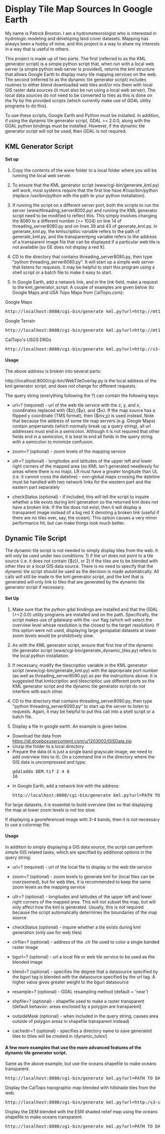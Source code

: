 # Display Tile Map Sources In Google Earth

My name is Patrick Broxton.  I am a hydrometeorologist who is interested in hydrologic modeling and developing land cover datasets.  Mapping has always been a hobby of mine, and this project is a way to share my interests in a way that is useful to others.


This project is made up of two parts.  The first (referred to as the KML generator script) is a simple python script that, when run with a local web server (a simple python web server is provided), returns the kml structure that allows Google Earth to display many tile mapping services on the web.  The second (referred to as the dynamic tile generator script) includes routines to either blend downloaded web tiles and/or mix them with local GIS raster data sources (it must also be run using a local web server).  The local data sources do not need to be converted to tiles as this is done on the fly by the provided scripts (which currently make use of GDAL utility programs to do this).

To use these scripts, Google Earth and Python must be installed.  In addition, if using the dynamic tile generator script, GDAL >= 2.0.0, along with the GDAL python bindings must be installed.  However, if the dynamic tile generator script will not be used, then GDAL is not required.

## KML Generator Script

#### Set up

1) Copy the contents of the www folder to a local folder where you will be running the local web server.  

2) To ensure that the KML generator script (www/cgi-bin/generate_kml.py) will work, most systems require that the first line have #!/usr/bin/python (replace /usr/bin/python with the path to your python installation).  

3) If running the script on a different server port, both the scripts to run the server (www/threading_server8000.py) and running the KML generator script need to be modified to reflect this.  This simply involves changing the 8080 to a different number (>= 1024) on line 14 of threading_server8080.py and on lines 39 and 43 of generate_kml.py.  In generate_kml.py, the kmlscriptloc variable refers to the path of generate_kml.py, and the transparentpng variable refers to the address of a transparent image file that can be displayed if a particular web tile is not available (so GE does not display a red X).

4) CD to the directory that contains threading_server8080.py, then type "python threading_server8080.py". It will start up a simple web server that listens for requests.  It may be helpful to start this program using a shell script or a batch file to make it easy to start.

5) In Google Earth, add a network link, and in the link field, make a request to the kml_generator_script.  A couple of examples are given below (to Google Maps and USA Topo Maps from CalTopo.com):

Google Maps

<pre>http://localhost:8080/cgi-bin/generate_kml.py?url=http://mt1.google.com/vt/lyrs=m&x={$x}&y={$y}&z={$z};&zoom=0-20;</pre>

Google Terrain

<pre>http://localhost:8080/cgi-bin/generate_kml.py?url=http://mt1.google.com/vt/lyrs=p&x={$x}&y={$y}&z={$z};&zoom=0-16;</pre>

CalTopo's USGS DRGs

<pre>http://localhost:8080/cgi-bin/generate_kml.py?url=http://s3-us-west-1.amazonaws.com/caltopo/topo/{$z}/{$x}/{$y}.png;&zoom=5-16;&ullr=-130_80_-52_23;&checkStatus;</pre>

#### Usage

The above address is broken into several parts:

http://localhost:8000/cgi-bin/WebTileOverlay.py is the local address of the kml generator script, and does not change for different requests.

The query string (everything following the ?) can contain the following keys:

- url=? (required) - url of the web tile service with the z, y, and x, coordinates replaced with {$z},{$y}, and {$x}.  If the map source has a flipped y coordinate (TMS format), then {$inv_y} is used instead.  Note that because the address of some tile map servers (e.g. Google Maps) contain ampersands (which normally break up a query string), all url addresses must end in a semicolon.  Although it is not required that other fields end in a semicolon, it is best to end all fields in the query string with a semicolon to minimize confusion.

- zoom=? (optional) - zoom levels of the mapping service

- ullr=? (optional) - longitudes and latitudes of the upper left and lower right corners of the mapped area (so KML isn't generated needlessly for areas where there is no map).  LR must have a greater longitude than UL (i.e. it cannot cross the dateline) - non-global maps crossing the dateline must be handled with two network links for the western part and the eastern part separately 

- checkStatus (optional) - if included, this will tell the script to inquire whether a tile exists during kml generation so the returned kml does not have a broken link.  If the tile does not exist, then it will display a transparent image instead of a big red X denoting a broken link (useful if there are no tiles over, say, the ocean).  This option causes a very minor performance hit, but can make things look much better.

## Dynamic Tile Script

The dynamic tile script is not needed to simply display tiles from the web.  It will only be used under two conditions: 1) if the url does not point to a tile source (i.e. it does not contain {$z}), or 2) if the tiles are to be blended with other tiles or a local GIS data source.  There is no need to specify that the dynamic tile script should be used as the decision is made automatically.  All calls will still be made to the kml generator script, and the kml that is generated will only link to tiles that are generated by the dynamic tile generator script if necessary.

#### Set Up

1) Make sure that the python gdal bindings are installed and that the GDAL (>=2.0.0) utility programs are installed and on the path.  Specifically, the script makes use of gdalwarp with the -ovr flag (which will select the overview level whose resolution is the closest to the target resolution).  If this option were not used, displaying large geospatial datasets at lower zoom levels would be prohibitively slow.

2) As with the KML generator script, ensure that first line of the dynamic tile generator script (www/cgi-bin/generate_dynamic_tiles.py) refers to the local python installation.

3) If necessary, modify the tilescriptloc variable in the KML generator script (www/cgi-bin/generate_kml.py) with the appropriate port number (as well as threading_server8090.py) as per the instructions above.  It is suggested that kmlscriptloc and tilescriptloc use different ports so the KML generator script and the dynamic tile generator script do not interfere with each other.

4) CD to the directory that contains threading_server8090.py, then type "python threading_server8090.py" to start up the server to listen to requests.  Again, it may be helpful to put this call into a shell script or a batch file.

5) Display a file in google earth.  An example is given below.

- Download the data from https://dl.dropboxusercontent.com/u/1203002/GISData.zip
- Unzip the folder to a local directory
- Prepare the data (it is just a single band grayscale image, we need to add overview tiles to it).  On a command line in the directory where the GIS data is uncompressed and type: <pre>gdaladdo DEM.tif 2 4 8 16</pre>
- In Google Earth, add a network link with the address: <pre>http://localhost:8080/cgi-bin/generate_kml.py?url=PATH_TO_DATA_DIRECTORY/DEM.tif;&clrfile=PATH_TO_DATA_DIRECTORY/elevation.clr;</pre>
	
For large datasets, it is essential to build overview tiles so that displaying the map at lower zoom levels is not too slow.

If displaying a georeferenced image with 3-4 bands, then it is not necessary to use a colormap file.

#### Usage

In addition to simply displaying a GIS data source, the script can perform simple GIS related tasks, which are specified by additional options in the query string:

- url=? (required) - url of the local file to display or the web tile service

- zoom=? (optional) - zoom levels to generate kml for (local files can be overzoomed), but for web tiles, it is recommended to keep the same zoom levels as the mapping service

- ullr=? (optional) - longitudes and latitudes of the upper left and lower right corners of the mapped area.  This will not subset the map, but will only affect how the kml is generated.  Usually, this is not required because the script automatically determines the boundaries of the map source

- checkStatus (optional) - inquire whether a tile exists during kml generation (only use for web tiles)

- clrfile=? (optional) - address of the .clr file used to color a single banded raster image

- bgurl=? (optional) - url a local file or web tile service to be used as the blended image

- blend=? (optional) - specifies the degree that a datasource specified by the bgurl tag is blended with the datasource specified by the url tag.  A higher value gives greater weight to the bgurl datasource

- resample=? (optional) - GDAL resampling method (default = 'near')

- shpfile=? (optional) - shapefile used to make a raster transparent (default behavior: areas enclosed by a polygon are transparent)

- outsideMask (optional) - when included in the query string, causes area outside of polygon areas in shapefile transparent instead)

- cachedir=? (optional) - specifies a directory name to save generated tiles to (tiles will be created in <BaseDir>/dynamic_tules/<cachedir>)

#### A few more examples that use the more advanced features of the dynamic tile generator script.

Same as the above example, but use the oceans shapefile to make oceans transparent.

<pre>http://localhost:8080/cgi-bin/generate_kml.py?url=PATH_TO_DATA_DIRECTORY/DEM.tif;&clrfile=PATH_TO_DATA_DIRECTORY/elevation.clr;&shpfile=PATH_TO_DATA_DIRECTORY/ne_10m_ocean.shp;</pre>

Display the CalTopo topographic map blended with hillshade tiles from the web.

<pre>http://localhost:8080/cgi-bin/generate_kml.py?url=http:/s3-us-west-1.amazonaws.com/caltopo/topo/{$z}/{$x}/{$y}.png;&zoom=5-16;&ullr=-130_80_-52_23;&checkStatus;&bgurl=http://s3-us-west-1.amazonaws.com/ctrelief/relief/{$z}/{$x}/{$y}.png;&blend=0.3;</pre>

Display the DEM blended with the ESRI shaded relief map using the oceans shapefile to make oceans transparent.

<pre>http://localhost:8080/cgi-bin/generate_kml.py?url=PATH_TO_DATA_DIRECTORY/DEM.tif;&clrfile=PATH_TO_DATA_DIRECTORY/elevation.clr;&bgurl=http://services.arcgisonline.com/arcgis/rest/services/World_Shaded_Relief/MapServer/tile/{$z}/{$y}/{$x};&zoom=5-16;&blend=0.5;&resample=bilinear;&shpfile=PATH_TO_DATA_DIRECTORY/ne_10m_ocean.shp;</pre>
